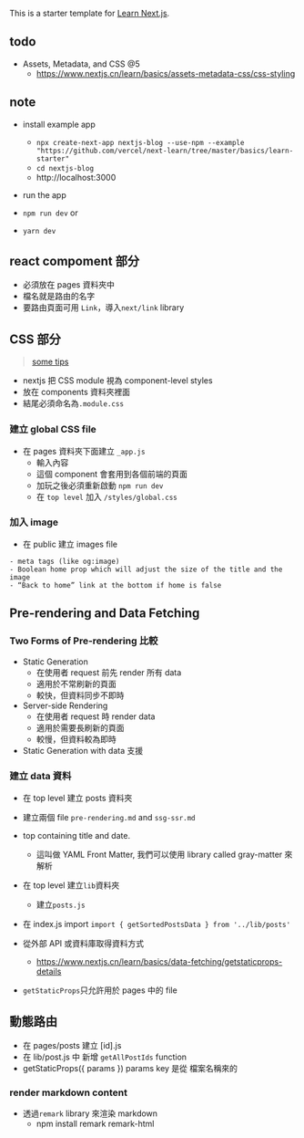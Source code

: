 This is a starter template for [Learn Next.js](https://nextjs.org/learn).

## todo

- Assets, Metadata, and CSS @5
  - https://www.nextjs.cn/learn/basics/assets-metadata-css/css-styling

## note

- install example app

  - `npx create-next-app nextjs-blog --use-npm --example "https://github.com/vercel/next-learn/tree/master/basics/learn-starter"`
  - `cd nextjs-blog`
  - http://localhost:3000

- run the app

- `npm run dev`
  or
- `yarn dev`

## react compoment 部分

- 必須放在 pages 資料夾中
- 檔名就是路由的名字
- 要路由頁面可用 `Link`，導入`next/link` library

## CSS 部分

> [some tips](https://www.nextjs.cn/learn/basics/assets-metadata-css/styling-tips)

- nextjs 把 CSS module 視為 component-level styles
- 放在 components 資料夾裡面
- 結尾必須命名為`.module.css`

### 建立 global CSS file

- 在 pages 資料夾下面建立 `_app.js`
  - 輸入內容
  - 這個 component 會套用到各個前端的頁面
  - 加玩之後必須重新啟動 `npm run dev`
  - 在 `top level` 加入 `/styles/global.css`

### 加入 image

- 在 public 建立 images file

```
- meta tags (like og:image)
- Boolean home prop which will adjust the size of the title and the image
- “Back to home” link at the bottom if home is false
```

## Pre-rendering and Data Fetching

### Two Forms of Pre-rendering 比較

- Static Generation
  - 在使用者 request 前先 render 所有 data
  - 適用於不常刷新的頁面
  - 較快，但資料同步不即時
- Server-side Rendering
  - 在使用者 request 時 render data
  - 適用於需要長刷新的頁面
  - 較慢，但資料較為即時
- Static Generation with data 支援

### 建立 data 資料

- 在 top level 建立 posts 資料夾
- 建立兩個 file `pre-rendering.md` and `ssg-ssr.md`
- top containing title and date.
  - 這叫做 YAML Front Matter, 我們可以使用 library called gray-matter 來解析
- 在 top level 建立`lib`資料夾
  - 建立`posts.js`
- 在 index.js import `import { getSortedPostsData } from '../lib/posts'`

- 從外部 API 或資料庫取得資料方式
  - https://www.nextjs.cn/learn/basics/data-fetching/getstaticprops-details
- `getStaticProps`只允許用於 pages 中的 file

## 動態路由

- 在 pages/posts 建立 [id].js
- 在 lib/post.js 中 新增 `getAllPostIds` function
- getStaticProps({ params })
  params key 是從 檔案名稱來的

### render markdown content

- 透過`remark` library 來渲染 markdown
  - npm install remark remark-html
